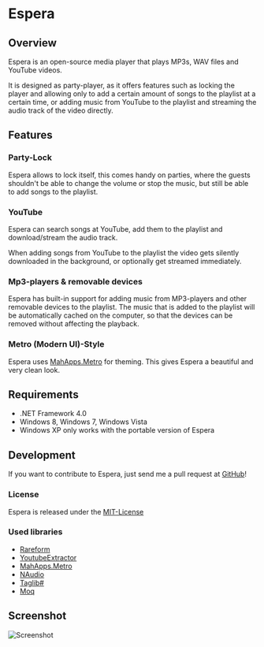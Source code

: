 # Espera

## Overview

Espera is an open-source media player that plays MP3s, WAV files and YouTube videos.

It is designed as party-player, as it offers features such as locking the player and allowing only to add a certain
amount of songs to the playlist at a certain time, or adding music from YouTube to the playlist and streaming the 
audio track of the video directly.

## Features

### Party-Lock

Espera allows to lock itself, this comes handy on parties, where the guests shouldn't be able to change the volume or 
stop the music, but still be able to add songs to the playlist.

### YouTube

Espera can search songs at YouTube, add them to the playlist and download/stream the audio track.

When adding songs from YouTube to the playlist the video gets silently downloaded in the background, or optionally get streamed immediately.

### Mp3-players & removable devices

Espera has built-in support for adding music from MP3-players and other removable devices to the playlist.
The music that is added to the playlist will be automatically cached on the computer, so that the devices can be removed
without affecting the playback.

### Metro (Modern UI)-Style

Espera uses [MahApps.Metro](http://github.com/MahApps/MahApps.Metro) for theming. This gives Espera a beautiful and 
very clean look.

## Requirements

 - .NET Framework 4.0
 - Windows 8, Windows 7, Windows Vista
 - Windows XP only works with the portable version of Espera

## Development

If you want to contribute to Espera, just send me a pull request at [GitHub](https://github.com/flagbug/Espera)!

### License

Espera is released under the [MIT-License](http://opensource.org/licenses/mit-license.php)

### Used libraries

- [Rareform](http://github.com/flagbug/Rareform)
- [YoutubeExtractor](http://github.com/flagbug/YoutubeExtractor)
- [MahApps.Metro](http://github.com/flagbug/MahApps.Metro)
- [NAudio](http://naudio.codeplex.com)
- [Taglib#](http://github.com/mono/taglib-sharp)
- [Moq](http://code.google.com/p/moq/)

## Screenshot

![Screenshot](http://flagbug.github.com/espera/screenshot.jpg)